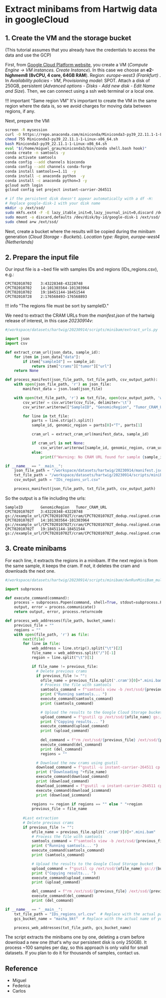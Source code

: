 # Extract minibams from Hartwig data in googleCloud

## 1. Create the VM and the storage bucket

(This tutorial assumes that you already have the credentials to access the data and use the GCP)

First, from [Google Cloud Platform website](https://console.cloud.google.com/), you create a VM (_Compute Engine ->
VM instances. Create Instance_). In this case we choose an __e2-highmem8 (8vCPU, 4 core, 64GB RAM__).
Region: _europe-west3 (Frankfurt)_ . In _Availability policies - VM_,  _Provisioning model_: SPOT.
Attach a disk of 250GB, persistent (_Advanced options - Disks - Add new disk - Edit Name and Size_).
Then, we can connect using a ssh web terminal or a local one.

!!! important "Same region VM"
    It's important to create the VM in the same region where the data is, so we avoid charges for moving data between
    regions, if any.

Next, prepare the VM:

``` bash
screen -R mysession
curl -O https://repo.anaconda.com/miniconda/Miniconda3-py39_22.11.1-1-Linux-x86_64.sh
chmod 755 Miniconda3-py39_22.11.1-1-Linux-x86_64.sh
bash Miniconda3-py39_22.11.1-1-Linux-x86_64.sh 
eval "$(/home/miguel_grau/miniconda3/bin/conda shell.bash hook)"
conda create -n samtools -y
conda activate samtools
conda config --add channels bioconda
conda config --add channels conda-forge
conda install samtools==1.11  -y
conda install -c anaconda python  -y
conda install -c anaconda python=3 -y
gcloud auth login
gcloud config set project instant-carrier-264511

# if the persistent disk doesn't appear automatically with a df -H:
# Replace google-disk-1 with your disk name
mkdir -p /ext/ssd/
sudo mkfs.ext4 -F -E lazy_itable_init=0,lazy_journal_init=0,discard /dev/disk/by-id/google-disk-1
sudo mount -o discard,defaults /dev/disk/by-id/google-disk-1 /ext/ssd/
sudo chmod a+w /ext/ssd/
```

Next, create a bucket where the results will be copied during the minibam generation (_Cloud Storage - Buckets_).
_Location type: Region, europe-west4 (Netherlands)_

## 2. Prepare the input file

Our input file is a ~bed file with samples IDs and regions (IDs_regions.csv), e.g.:

```tsv
CPCT02010702    3:43228348-43228748
CPCT02010702    14:101303564-101303964
CPCT02010702    19:18451144-18451544
CPCT02010728    2:176568493-176568893
```

!!! info "The regions file must be sort by sampleID."

We need to extract the CRAM URLs from the _manifest.json_ of the hartwig release of interest, in this case _20230914v_:

```py
#/workspace/datasets/hartwig/20230914/scripts/minibam/extract_urls.py

import json
import csv

def extract_cram_url(json_data, sample_id):
    for item in json_data["data"]:
        if item["sampleId"] == sample_id:
            return item["crams"]["tumor"]["url"]
    return None

def process_manifest(json_file_path, txt_file_path, csv_output_path):
    with open(json_file_path, 'r') as json_file:
        manifest_data = json.load(json_file)

    with open(txt_file_path, 'r') as txt_file, open(csv_output_path, 'w', newline='') as csv_file:
        csv_writer = csv.writer(csv_file, delimiter='\t')
        csv_writer.writerow(["SampleID", "GenomicRegion", "Tumor_CRAM_URL"])

        for line in txt_file:
            parts = line.strip().split()
            sample_id, genomic_region = parts[0]+"T", parts[1]

            cram_url = extract_cram_url(manifest_data, sample_id)

            if cram_url is not None:
                csv_writer.writerow([sample_id, genomic_region, cram_url])
            else:
                print(f"Warning: No CRAM URL found for sample {sample_id}")

if __name__ == "__main__":
    json_file_path = "/workspace/datasets/hartwig/20230914/manifest.json"
    txt_file_path = "/workspace/datasets/hartwig/20230914/scripts/minibam/IDs_regions.csv"
    csv_output_path = "IDs_regions_url.csv"

    process_manifest(json_file_path, txt_file_path, csv_output_path)

```

So the output is a file including the urls:

```tsv
SampleID        GenomicRegion   Tumor_CRAM_URL
CPCT02010702T   3:43228348-43228748     gs://example_url/CPCT02010702T/cram/CPCT02010702T_dedup.realigned.cram
CPCT02010702T   14:101303564-101303964  gs://example_url/CPCT02010702T/cram/CPCT02010702T_dedup.realigned.cram
CPCT02010702T   19:18451144-18451544    gs://example_url/CPCT02010702T/cram/CPCT02010702T_dedup.realigned.cram
```

## 3. Create minibams

For each line, it extracts the regions in a minibam. If the next region is from the same sample, it keeps the cram.
If not, it deletes the cram and downloads the next one.

```py
#/workspace/datasets/hartwig/20230914/scripts/minibam/dwnRunMiniBam_multi.py

import subprocess

def execute_command(command):
    process = subprocess.Popen(command, shell=True, stdout=subprocess.PIPE, stderr=subprocess.PIPE)
    output, error = process.communicate()
    return output, error, process.returncode

def process_web_addresses(file_path, bucket_name):
    previous_file = ""
    regions = ""
    with open(file_path, 'r') as file:
        next(file)
        for line in file:
            web_address = line.strip().split("\t")[2]
            file_name = web_address.split("/")[-1]
            region = line.split("\t")[1]

            if file_name != previous_file:
              # Delete previous crams
              if previous_file != "":
                ofile_name = previous_file.split('.cram')[0]+".mini.bam" 
                # Process the file with samtools
                samtools_command = f"samtools view -b /ext/ssd/{previous_file} {regions} > /ext/ssd/{ofile_name}"
                print ("Running samtools... ")
                execute_command(samtools_command)
                print (samtools_command)

                # Upload the results to the Google Cloud Storage bucket
                upload_command = f"gsutil cp /ext/ssd/{ofile_name} gs://{bucket_name}/"
                print ("Copying results... ")
                execute_command(upload_command)
                print (upload_command)
 
                del_command = f"rm /ext/ssd/{previous_file} /ext/ssd/{previous_file}.crai"
                execute_command(del_command)
                print (del_command)
                regions = ""

              # Download the new crams using gsutil
              download_command = f"gsutil -u instant-carrier-264511 cp {web_address} /ext/ssd/"
              print ("Downloading "+file_name)
              execute_command(download_command)
              print (download_command)
              download_icommand = f"gsutil -u instant-carrier-264511 cp {web_address}.crai /ext/ssd/"
              execute_command(download_icommand)
              print (download_icommand)
        
            regions += region if regions == "" else " "+region
            previous_file = file_name
        
        #Last extraction
        # Delete previous crams
        if previous_file != "":
            ofile_name = previous_file.split('.cram')[0]+".mini.bam"
            # Process the file with samtools
            samtools_command = f"samtools view -b /ext/ssd/{previous_file} {regions} > /ext/ssd/{ofile_name}"
            print ("Running samtools... ")
            execute_command(samtools_command)
            print (samtools_command)

            # Upload the results to the Google Cloud Storage bucket
            upload_command = f"gsutil cp /ext/ssd/{ofile_name} gs://{bucket_name}/"
            print ("Copying results... ")
            execute_command(upload_command)
            print (upload_command)

            del_command = f"rm /ext/ssd/{previous_file} /ext/ssd/{previous_file}.crai"
            execute_command(del_command)
            print (del_command)

if __name__ == "__main__":
    txt_file_path = "IDs_regions_url.csv"  # Replace with the actual path to your text file
    gcs_bucket_name = "masha_bkt"  # Replace with the actual name of your GCS bucket

    process_web_addresses(txt_file_path, gcs_bucket_name)

```

The script extracts the minibams one by one, deleting a cram before download a new one (that's why our persistent disk
is only 250GB). It process ~100 samples per day, so this approach is only valid for small datasets.
If you plan to do it for thousands of samples, contact us.

## Reference

- Miguel
- Federica
- Carlos
